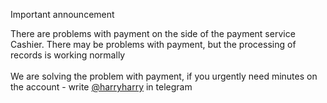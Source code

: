 Important announcement

There are problems with payment on the side of the payment service Cashier. There may be problems with payment, but the processing of records is working normally
<br><br>
We are solving the problem with payment, if you urgently need minutes on the account - write <a href="https://t.me/harryharry" target="_blank">@harryharry</a> in telegram
